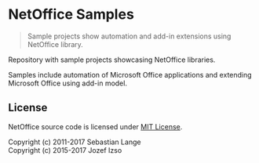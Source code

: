 # NetOffice Samples

> Sample projects show automation and add-in extensions using NetOffice library.

Repository with sample projects showcasing NetOffice libraries.

Samples include automation of Microsoft Office applications and
extending Microsoft Office using add-in model.


## License

NetOffice source code is licensed under [MIT License](LICENSE.txt).

Copyright (c) 2011-2017 Sebastian Lange  
Copyright (c) 2015-2017 Jozef Izso
